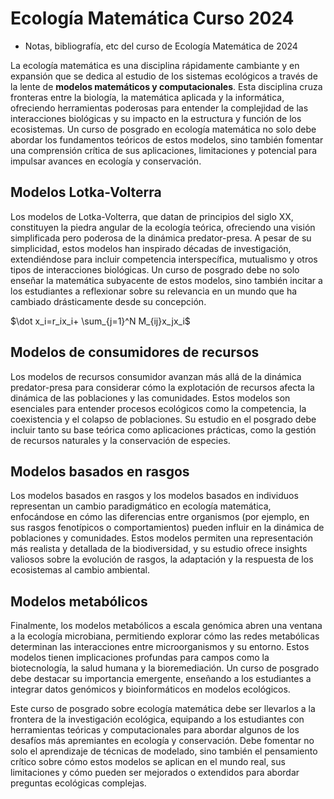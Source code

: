 # Ecología Matemática Curso 2024
- Notas, bibliografía, etc del curso de Ecología Matemática de 2024


La ecología matemática es una disciplina rápidamente cambiante  y en expansión que se dedica al estudio de los sistemas ecológicos a través de la lente de **modelos matemáticos y computacionales**. Esta disciplina cruza fronteras entre la biología, la matemática aplicada y la informática, ofreciendo herramientas poderosas para entender la complejidad de las interacciones biológicas y su impacto en la estructura y función de los ecosistemas. Un curso de posgrado en ecología matemática no solo debe abordar los fundamentos teóricos de estos modelos, sino también fomentar una comprensión crítica de sus aplicaciones, limitaciones y potencial para impulsar avances en ecología y conservación.

## Modelos Lotka-Volterra

Los modelos de Lotka-Volterra, que datan de principios del siglo XX, constituyen la piedra angular de la ecología teórica, ofreciendo una visión simplificada pero poderosa de la dinámica predator-presa. A pesar de su simplicidad, estos modelos han inspirado décadas de investigación, extendiéndose para incluir competencia interspecífica, mutualismo y otros tipos de interacciones biológicas. Un curso de posgrado debe no solo enseñar la matemática subyacente de estos modelos, sino también incitar a los estudiantes a reflexionar sobre su relevancia en un mundo que ha cambiado drásticamente desde su concepción.

$\dot x_i=r_ix_i+ \sum_{j=1}^N M_{ij}x_jx_i$

## Modelos de consumidores de recursos
Los modelos de recursos consumidor avanzan más allá de la dinámica predator-presa para considerar cómo la explotación de recursos afecta la dinámica de las poblaciones y las comunidades. Estos modelos son esenciales para entender procesos ecológicos como la competencia, la coexistencia y el colapso de poblaciones. Su estudio en el posgrado debe incluir tanto su base teórica como aplicaciones prácticas, como la gestión de recursos naturales y la conservación de especies.

## Modelos basados en rasgos

Los modelos basados en rasgos y los modelos basados en individuos representan un cambio paradigmático en ecología matemática, enfocándose en cómo las diferencias entre organismos (por ejemplo, en sus rasgos fenotípicos o comportamientos) pueden influir en la dinámica de poblaciones y comunidades. Estos modelos permiten una representación más realista y detallada de la biodiversidad, y su estudio ofrece insights valiosos sobre la evolución de rasgos, la adaptación y la respuesta de los ecosistemas al cambio ambiental.

## Modelos metabólicos
Finalmente, los modelos metabólicos a escala genómica abren una ventana a la ecología microbiana, permitiendo explorar cómo las redes metabólicas determinan las interacciones entre microorganismos y su entorno. Estos modelos tienen implicaciones profundas para campos como la biotecnología, la salud humana y la bioremediación. Un curso de posgrado debe destacar su importancia emergente, enseñando a los estudiantes a integrar datos genómicos y bioinformáticos en modelos ecológicos.

Este curso de posgrado sobre ecología matemática debe ser llevarlos a   la frontera de la investigación ecológica, equipando a los estudiantes con herramientas teóricas y computacionales para abordar algunos de los desafíos más apremiantes en ecología y conservación. Debe fomentar no solo el aprendizaje de técnicas de modelado, sino también el pensamiento crítico sobre cómo estos modelos se aplican en el mundo real, sus limitaciones y cómo pueden ser mejorados o extendidos para abordar preguntas ecológicas complejas.






